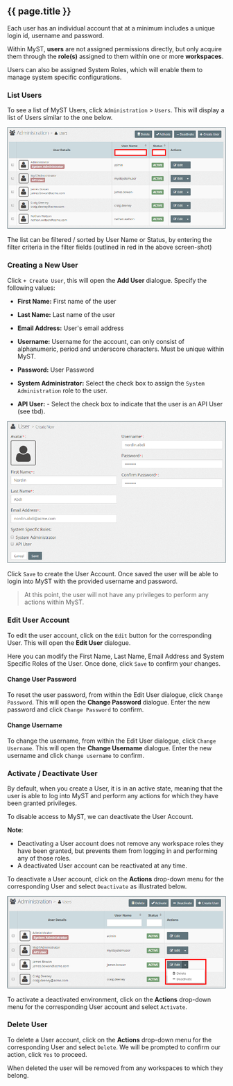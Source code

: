 ## {{ page.title }}

Each user has an individual account that at a minimum includes a unique login id, username and password.

Within MyST, **users** are not assigned permissions directly, but only acquire them through the **role\(s\)** assigned to them within one or more **workspaces**.

Users can also be assigned System Roles, which will enable them to manage system specific configurations.

### List Users

To see a list of MyST Users, click  `Administration` &gt; `Users`. This will display a list of Users similar to the one below.

![](img/userList.png)

The list can be filtered \/ sorted by User Name or Status, by entering the filter criteria in the filter fields \(outlined in red in the above screen-shot\)

### Creating a New User

Click `+ Create User`, this will open the **Add User** dialogue. Specify the following values:

* **First Name:** First name of the user

* **Last Name:** Last name of the user

* **Email Address:** User's email address

* **Username:** Username for the account, can only consist of alphanumeric, period and underscore characters. Must be unique within MyST.

* **Password:** User Password

* **System Administrator:** Select the check box to assign the `System Administration` role to the user.

* **API User:** - Select the check box to indicate that the user is an API User \(see tbd\).

![](img/userAdd.png)

Click `Save` to create the User Account. Once saved the user will be able to login into MyST with the provided username and password.

> At this point, the user will not have any privileges to perform any actions within MyST.

### Edit User Account

To edit the user account, click on the `Edit` button for the corresponding User. This will open the **Edit User** dialogue.

Here you can modify the First Name, Last Name, Email Address and System Specific Roles of the User. Once done, click `Save` to confirm your changes.

#### Change User Password

To reset the user password, from within the Edit User dialogue, click `Change Password`. This will open the **Change Password** dialogue. Enter the new password and click `Change Password` to confirm.

#### Change Username

To change the username, from within the Edit User dialogue, click `Change Username`. This will open the **Change Username** dialogue. Enter the new username and click `Change username` to confirm.

### Activate \/ Deactivate User

By default, when you create a User, it is in an active state, meaning that the user is able to log into MyST and perform any actions for which they have been granted privileges.

To disable access to MyST, we can deactivate the User Account.

**Note**:

* Deactivating a User account does not remove any workspace roles they have been granted, but prevents them from logging in and performing any of those roles.
* A deactivated User account can be reactivated at any time.

To deactivate a User account, click on the  **Actions** drop-down menu for the corresponding User and select `Deactivate` as illustrated below.

![](img/userDeactivate.png)

To activate a deactivated environment, click on the  **Actions** drop-down menu for the corresponding User account and select `Activate`.

### Delete User

To delete a User account, click on the  **Actions** drop-down menu for the corresponding User and select `Delete`. We will be prompted to confirm our action, click `Yes` to proceed.

When deleted the user will be removed from any workspaces to which they belong.

